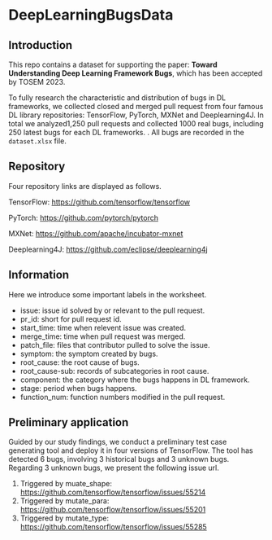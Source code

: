 # DeepLearningBugsData

## Introduction

This repo contains a dataset for supporting the paper: **Toward Understanding Deep Learning Framework Bugs**, which has been accepted by TOSEM 2023.

To fully research the characteristic and distribution of bugs in DL frameworks, we collected closed and merged pull request from four famous DL library repositories: TensorFlow, PyTorch, MXNet and Deeplearning4J. In total we analyzed1,250 pull requests and collected 1000 real bugs, including 250 latest bugs for each DL frameworks. . All bugs are recorded in the `dataset.xlsx` file.

## Repository

Four repository links are displayed as follows. 

TensorFlow: https://github.com/tensorflow/tensorflow

PyTorch: https://github.com/pytorch/pytorch

MXNet: https://github.com/apache/incubator-mxnet

Deeplearning4J: https://github.com/eclipse/deeplearning4j

## Information

Here we introduce some important labels in the worksheet.

- issue: issue id solved by or relevant to the pull request.
- pr_id: short for pull request id.
- start_time: time when relevent issue was created.
- merge_time: time when pull request was merged.
- patch_file: files that contributor pulled to solve the issue.
- symptom: the symptom created by bugs.
- root_cause: the root cause of bugs.
- root_cause-sub: records of subcategories in root cause.
- component: the category where the bugs happens in DL framework.
- stage: period when bugs happens.
- function_num: function numbers modified in the pull request.

## Preliminary application

Guided by our study findings, we conduct a preliminary test case generating tool and deploy it in four versions of TensorFlow. The tool has detected 6 bugs, involving 3 historical bugs and 3 unknown bugs. Regarding 3 unknown bugs, we present the following issue url.

1. Triggered by muate_shape: https://github.com/tensorflow/tensorflow/issues/55214
2. Triggered by mutate_para: https://github.com/tensorflow/tensorflow/issues/55201
3. Triggered by mutate_type: https://github.com/tensorflow/tensorflow/issues/55285
